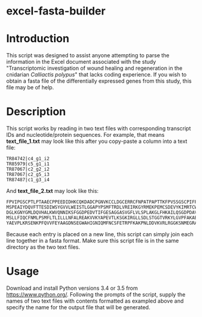 # excel-fasta-builder

# Introduction
This script was designed to assist anyone attempting to parse the information in the Excel document associated with the study "Transcriptomic investigation of wound healing and regeneration in the cnidarian *Calliactis polypus*" that lacks coding experience. If you wish to obtain a fasta file of the differentially expressed genes from this study, this file may be of help.

# Description
This script works by reading in two text files with corresponding transcript IDs and nucleotide/protein sequences. For example, that means **text_file_1.txt** may look like this after you copy-paste a column into a text file:
```
TR84742|c4_g1_i2
TR85979|c5_g1_i1
TR87067|c2_g2_i2
TR87067|c2_g5_i3
TR87487|c1_g3_i4
```
And **text_file_2.txt** may look like this:

```
FPVIPGSCPTLPTAAECPPEEDIDHKCQKDADCPGNVKCCLDGCERRCFNPATPAPTTKFPVSSGSCPIFPIAEECPPEEE
MSPEAIYDQVFTTESDIWSYGVVLWEISTLGGAPYPSMFTRDLVREIRKGYRMEKPEMCSDEVYKIMRTCWEANPSDRPSFHDIVKQFEELLLEDNPYLDFSNFDNNKDYYLVPSFNSAQDENSASNLPEV*
DGLKGNYGMLDQVHALKWVQNNIKSFGGDPEDVTIFGESAGGASVGFLVLSPLAKGLFHKAILQSGDPDAVWAYRNYEEALYLAKDPNRPDPIPLAWPKYDVNQQKFMALKPMYAVQEKPRSSHV
MSLLFIQCFNMLPSMFLTLILLLNFALREAKVVKYAPEVTLKSGKIRGLLSDLSTGGTVRKYLGVPFAKAERFQVPTDPDSWTGVKDMFTIGKICPQQPHN
YAEVPLKRSENKPFQVVFEYAAGDNSEGWAHIGNIQMFNCSFETRPFKAKPNLDDVKVRLRGGKSNMEGRAEVFADGSWGTFQGRWQWYPRSATVICRQLKFGGAVRVHHGSYFGKSTVNGPVWGTRTHIYPTCKSNETNIGRCLHKSSMRMVDSNHVDVGVECFDARLVGGNSPNEGRVEINYKGKWG
```
Because each entry is placed on a new line, this script can simply join each line together in a fasta format. Make sure this script file is in the same directory as the two text files.

# Usage
Download and install Python versions 3.4 or 3.5 from https://www.python.org/. Following the prompts of the script, supply the names of two text files with contents formatted as exampled above and specify the name for the output file that will be generated.
